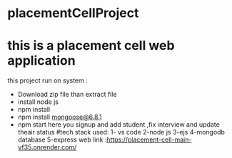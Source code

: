 # placementCellProject 
# this is a placement cell web application
this project run on system :
  - Download zip file than extract file
  - install node js
  - npm install
  - npm install mongoose@6.8.1
  - npm start
here you signup and add student ,fix interview and update theair status
#tech stack used:
1- vs code
2-node js
3-ejs
4-mongodb database 
5-express
web link :https://placement-cell-main-vf35.onrender.com/
